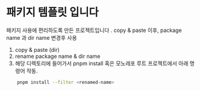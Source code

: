 # 패키지 템플릿 입니다

패키지 사용에 편리하도록 만든 프로젝트입니다 . copy & paste 이후, package name 과 dir name 변경후 사용

1. copy & paste (dir)
2. rename package name & dir name
3. 해당 디렉토리에 들어가서 pnpm install 혹은 모노레포 루트 프로젝트에서 아래 명령어 작동.

```zsh
    pnpm install --filter <renamed-name>
```

